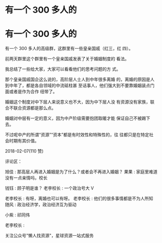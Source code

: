 # 有一个 300 多人的

# 有一个 300 多人的

有一个 300 多人的高级群，这群里有一些皇亲国戚（红三，红 四）。

前两天群里这个群里有一个皇亲国戚发表了关于婚姻制度的 看法。

我总结了一些给大家，大家可以看看他们的思考问题的方 式。

那个皇亲国戚国企这么说的，高阶层人士人到中年很多离婚 的，离婚的原因是人到中年了，都是各自领域的中流砥柱甚 至话事人，他们强大到不要靠婚姻装点门面或者是作为合作 纽带了。

婚姻这个制度对中下层人来说意义也不大，因为中下层人没 有资源没有家族，联合不联合资源都是那么点。

婚姻对中层有一定的意义，因为中产阶级需要抱团取暖才能 保证自己不被踢下去。

不过呢中产的所谓“资源”“资本”都是有时效性和特殊性的，往 往都只是在特定社会时期有其价值。

2018-02-07(110 赞)

评论区：

旭佳 : 那高层人再进入婚姻是为了什么？或者会不再进入婚姻？ 果果 : 家庭里难道没有一点亲情吗，校长

钱钰 : 顾子明是谁？ 老李校长 : 一个政治号大 V

老李校长 : 有呀，离婚也可以有呀。 老李校长 : 他们的很多事情都是不为人所知 随风 : 政治经济学，政治经济互为驱动

小紫 : 祁同伟

老李校长 :

关注公众号"懒人找资源"，星球资源一站式服务